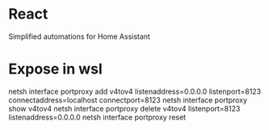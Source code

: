 # React
Simplified automations for Home Assistant

# Expose in wsl
netsh interface portproxy add v4tov4 listenaddress=0.0.0.0 listenport=8123 connectaddress=localhost connectport=8123
netsh interface portproxy show v4tov4
netsh interface portproxy delete v4tov4 listenport=8123 listenaddress=0.0.0.0
netsh interface portproxy reset